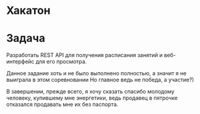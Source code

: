    # Хакатон
# Задача
Разработать REST API для получения расписания занятий и веб-интерфейс для его просмотра.

Данное задание хоть и не было выполнено полностью, а значит я не выиграла в этом соревновании 
Но главное ведь не победа, а участие?)

В завершении, прежде всего, я хочу сказать спасибо молодому человеку, купившему мне энергетики, ведь продавец в пятрочке отказался продавать мне их без паспорта.
